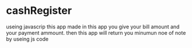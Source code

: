 # cashRegister
useing javascrip this app made
in this app you give your bill amount and your payment ammount. then this app will return you minumun noe of note by useing js code
